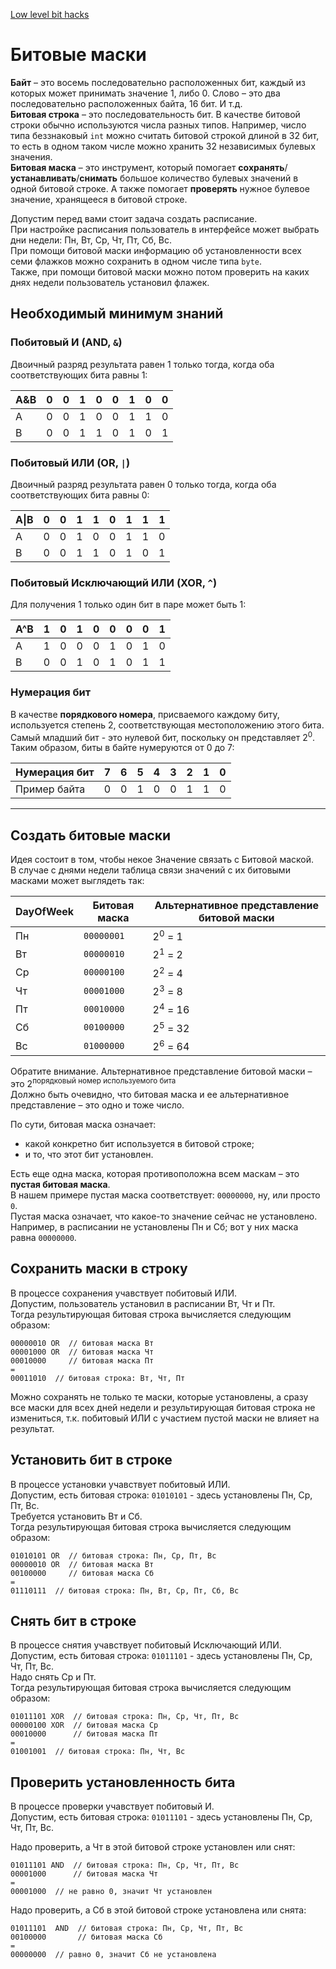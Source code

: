 [Low level bit hacks](https://catonmat.net/low-level-bit-hacks)

# Битовые маски

**Байт** – это восемь последовательно расположенных бит, каждый из которых может принимать значение 1, либо 0. Слово – это два последовательно расположенных байта, 16 бит. И т.д.  
**Битовая строка** – это последовательность бит. В качестве битовой строки обычно используются числа разных типов. Например, число типа беззнаковый `int` можно считать битовой строкой длиной в 32 бит, то есть в одном таком числе можно хранить 32 независимых булевых значения.  
**Битовая маска** – это инструмент, который помогает **сохранять**/**устанавливать**/**снимать** большое количество булевых значений в одной битовой строке. А также помогает **проверять** нужное булевое значение, хранящееся в битовой строке.

Допустим перед вами стоит задача создать расписание.  
При настройке расписания пользователь в интерфейсе может выбрать дни недели: Пн, Вт, Ср, Чт, Пт, Сб, Вс.  
При помощи битовой маски информацию об установленности всех семи флажков можно сохранить в одном числе типа `byte`.  
Также, при помощи битовой маски можно потом проверить на каких днях недели пользователь установил флажек.

## Необходимый минимум знаний

### Побитовый И (AND, `&`)

Двоичный разряд результата равен 1 только тогда, когда оба соответствующих бита равны 1:

| A&B | 0 | 0 | 1 | 0 | 0 | 1 | 0 | 0 |
|-----|---|---|---|---|---|---|---|---|
| A   | 0 | 0 | 1 | 0 | 0 | 1 | 1 | 0 |
| B   | 0 | 0 | 1 | 1 | 0 | 1 | 0 | 1 |

### Побитовый ИЛИ (OR, `|`)

Двоичный разряд результата равен 0 только тогда, когда оба соответствующих бита равны 0:

| A&#124;B | 0 | 0 | 1 | 1 | 0 | 1 | 1 | 1 |
|----------|---|---|---|---|---|---|---|---|
| A        | 0 | 0 | 1 | 0 | 0 | 1 | 1 | 0 |
| B        | 0 | 0 | 1 | 1 | 0 | 1 | 0 | 1 |

### Побитовый Исключающий ИЛИ (XOR, `^`)

Для получения 1 только один бит в паре может быть 1:

| A^B | 1 | 0 | 1 | 0 | 0 | 0 | 0 | 1 |
|-----|---|---|---|---|---|---|---|---|
| A   | 1 | 0 | 0 | 0 | 1 | 0 | 1 | 0 |
| B   | 0 | 0 | 1 | 0 | 1 | 0 | 1 | 1 |

### Нумерация бит

В качестве **порядкового номера**, присваемого каждому биту, используется степень 2, соответствующая местоположению этого бита.  
Самый младший бит - это нулевой бит, поскольку он представляет 2<sup>0</sup>.  
Таким образом, биты в байте нумеруются от 0 до 7:

| Нумерация бит | 7 | 6 | 5 | 4 | 3 | 2 | 1 | 0 |
|---------------|---|---|---|---|---|---|---|---|
| Пример байта  | 0 | 0 | 1 | 0 | 0 | 1 | 1 | 0 |

---

## Создать битовые маски

Идея состоит в том, чтобы некое Значение связать с Битовой маской.  
В случае с днями недели таблица связи значений с их битовыми масками может выглядеть так:

| DayOfWeek | Битовая маска | Альтернативное представление битовой маски |
|-----------|---------------|--------------------------------------------|
| Пн        | `00000001`    | 2<sup>0</sup> = 1                          |
| Вт        | `00000010`    | 2<sup>1</sup> = 2                          |
| Ср        | `00000100`    | 2<sup>2</sup> = 4                          |
| Чт        | `00001000`    | 2<sup>3</sup> = 8                          |
| Пт        | `00010000`    | 2<sup>4</sup> = 16                         |
| Сб        | `00100000`    | 2<sup>5</sup> = 32                         |
| Вс        | `01000000`    | 2<sup>6</sup> = 64                         |

Обратите внимание. Альтернативное представление битовой маски – это 2<sup>порядковый номер используемого бита</sup>  
Должно быть очевидно, что битовая маска и ее альтернативное представление – это одно и тоже число.

По сути, битовая маска означает:

- какой конкретно бит используется в битовой строке;
- и то, что этот бит установлен.

Есть еще одна маска, которая противоположна всем маскам – это **пустая битовая маска**.  
В нашем примере пустая маска соответствует: `00000000`, ну, или просто `0`.  
Пустая маска означает, что какое-то значение сейчас не установлено. Например, в расписании не установлены Пн и Сб; вот у них маска равна `00000000`.

## Сохранить маски в строку

В процессе сохранения учавствует побитовый ИЛИ.  
Допустим, пользователь установил в расписании Вт, Чт и Пт.  
Тогда результирующая битовая строка вычисляется следующим образом:

```
00000010 OR  // битовая маска Вт  
00001000 OR  // битовая маска Чт  
00010000     // битовая маска Пт    
=  
00011010  // битовая строка: Вт, Чт, Пт
```

Можно сохранять не только те маски, которые установлены, а сразу все маски для всех дней недели и результирующая битовая строка не измениться, т.к. побитовый ИЛИ с участием пустой маски не влияет на результат.

## Установить бит в строке

В процессе установки учавствует побитовый ИЛИ.  
Допустим, есть битовая строка: `01010101` - здесь установлены Пн, Ср, Пт, Вс.  
Требуется установить Вт и Сб.  
Тогда результирующая битовая строка вычисляется следующим образом:

```
01010101 OR  // битовая строка: Пн, Ср, Пт, Вс  
00000010 OR  // битовая маска Вт  
00100000     // битовая маска Сб  
=  
01110111  // битовая строка: Пн, Вт, Ср, Пт, Сб, Вс
```

## Снять бит в строке

В процессе снятия учавствует побитовый Исключающий ИЛИ.  
Допустим, есть битовая строка: `01011101` - здесь установлены Пн, Ср, Чт, Пт, Вс.  
Надо снять Ср и Пт.  
Тогда результирующая битовая строка вычисляется следующим образом:

```
01011101 XOR  // битовая строка: Пн, Ср, Чт, Пт, Вс  
00000100 XOR  // битовая маска Ср  
00010000      // битовая маска Пт  
=  
01001001  // битовая строка: Пн, Чт, Вс
```

## Проверить установленность бита

В процессе проверки учавствует побитовый И.  
Допустим, есть битовая строка: `01011101` - здесь установлены Пн, Ср, Чт, Пт, Вс.

Надо проверить, а Чт в этой битовой строке установлен или снят:

```
01011101 AND  // битовая строка: Пн, Ср, Чт, Пт, Вс  
00001000      // битовая маска Чт  
=  
00001000  // не равно 0, значит Чт установлен
```

Надо проверить, а Сб в этой битовой строке установлена или снята:

```
01011101  AND  // битовая строка: Пн, Ср, Чт, Пт, Вс  
00100000       // битовая маска Сб  
=  
00000000  // равно 0, значит Сб не установлена
```
